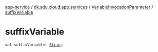 [app-service](../../index.md) / [dk.sdu.cloud.app.services](../index.md) / [VariableInvocationParameter](index.md) / [suffixVariable](./suffix-variable.md)

# suffixVariable

`val suffixVariable: `[`String`](https://kotlinlang.org/api/latest/jvm/stdlib/kotlin/-string/index.html)